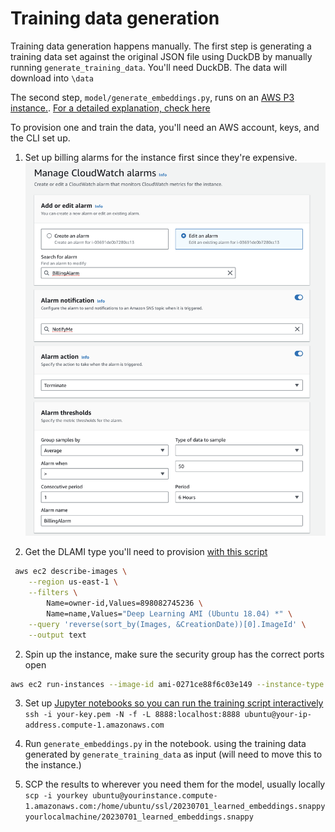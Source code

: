 # Training data generation

Training data generation happens manually. The first step is generating a training data set against the original JSON
file using DuckDB by manually running `generate_training_data`. You'll need DuckDB. The data will download into `\data`

The second step, `model/generate_embeddings.py`, runs on an [AWS P3 instance.](https://aws.amazon.com/ec2/instance-types/p3/). [For a detailed explanation, check here](https://vickiboykis.com/2022/07/26/how-to-prepare-an-aws-test-image-for-pytorch/)

To provision one and train the data, you'll need an AWS account, keys, and the CLI set up.

1. Set up billing alarms for the instance first since they're expensive.
![](billing.png)

2. Get the DLAMI type you'll need to provision [with this script](https://gist.github.com/daveadams/8b67859c577f069b62fbea844c67d68a)
```bash
 aws ec2 describe-images \
    --region us-east-1 \
    --filters \
        Name=owner-id,Values=898082745236 \
        Name=name,Values="Deep Learning AMI (Ubuntu 18.04) *" \
    --query 'reverse(sort_by(Images, &CreationDate))[0].ImageId' \
    --output text
```

2. Spin up the instance, make sure the security group has the correct ports open
```bash
aws ec2 run-instances --image-id ami-0271ce88f6c03e149 --instance-type p3.2xlarge --key-name yourawskey  --security-groups yoursecuritygroup
```

3. Set up [Jupyter notebooks so you can run the training script interactively](https://docs.aws.amazon.com/dlami/latest/devguide/setup-jupyter.html)
```ssh -i your-key.pem -N -f -L 8888:localhost:8888 ubuntu@your-ip-address.compute-1.amazonaws.com```

4. Run `generate_embeddings.py` in the notebook. using the training data generated by `generate_training_data` as input (will need to move this to the instance.)

5. SCP the results to wherever you need them for the model, usually locally
``` scp -i yourkey ubuntu@yourinstance.compute-1.amazonaws.com:/home/ubuntu/ssl/20230701_learned_embeddings.snappy yourlocalmachine/20230701_learned_embeddings.snappy```
